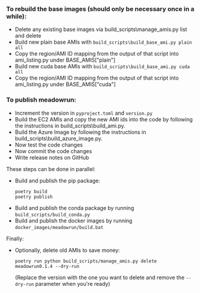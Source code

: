 ### To rebuild the base images (should only be necessary once in a while):

- Delete any existing base images via build_scripts\manage_amis.py list and delete
- Build new plain base AMIs with `build_scripts\build_base_ami.py plain all`
- Copy the region/AMI ID mapping from the output of that script into ami_listing.py under BASE_AMIS["plain"]
- Build new cuda base AMIs with `build_scripts\build_base_ami.py cuda all`
- Copy the region/AMI ID mapping from the output of that script into ami_listing.py under BASE_AMIS["cuda"]


### To publish meadowrun:

- Increment the version in `pyproject.toml` and `version.py`
- Build the EC2 AMIs and copy the new AMI ids into the code by following the
  instructions in build_scripts\build_ami.py.
- Build the Azure Image by following the instructions in
  build_scripts\build_azure_image.py.
- Now test the code changes
- Now commit the code changes
- Write release notes on GitHub

These steps can be done in parallel:
- Build and publish the pip package:
  ```shell
  poetry build
  poetry publish
  ```
- Build and publish the conda package by running `build_scripts/build_conda.py`
- Build and publish the docker images by running
  `docker_images/meadowrun/build.bat`

Finally:
- Optionally, delete old AMIs to save money:
  ```shell
  poetry run python build_scripts/manage_amis.py delete meadowrun0.1.4 --dry-run
  ```
  (Replace the version with the one you want to delete and remove the `--dry-run`
  parameter when you're ready)